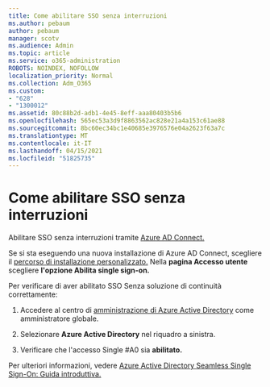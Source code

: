 ```yaml
---
title: Come abilitare SSO senza interruzioni
ms.author: pebaum
author: pebaum
manager: scotv
ms.audience: Admin
ms.topic: article
ms.service: o365-administration
ROBOTS: NOINDEX, NOFOLLOW
localization_priority: Normal
ms.collection: Adm_O365
ms.custom:
- "628"
- "1300012"
ms.assetid: 80c88b2d-adb1-4e45-8eff-aaa80403b5b6
ms.openlocfilehash: 565ec53a3d9f8863562ac828e21a4a153c61ae88
ms.sourcegitcommit: 8bc60ec34bc1e40685e3976576e04a2623f63a7c
ms.translationtype: MT
ms.contentlocale: it-IT
ms.lasthandoff: 04/15/2021
ms.locfileid: "51825735"
---
```

# <a name="how-to-enable-seamless-sso"></a>Come abilitare SSO senza interruzioni

Abilitare SSO senza interruzioni tramite [Azure AD Connect.](https://docs.microsoft.com/azure/active-directory/connect/active-directory-aadconnect)
  
Se si sta eseguendo una nuova installazione di Azure AD Connect, scegliere il [percorso di installazione personalizzato.](https://docs.microsoft.com/azure/active-directory/connect/active-directory-aadconnect-get-started-custom) Nella **pagina Accesso utente** scegliere **l'opzione Abilita single sign-on.**
  
Per verificare di aver abilitato SSO Senza soluzione di continuità correttamente:
  
1. Accedere al centro di [amministrazione di Azure Active Directory](https://aad.portal.azure.com) come amministratore globale.

2. Selezionare **Azure Active Directory** nel riquadro a sinistra.

3. Verificare che l'accesso Single #A0 sia **abilitato.**

Per ulteriori informazioni, vedere [Azure Active Directory Seamless Single Sign-On: Guida introduttiva.](https://docs.microsoft.com/azure/active-directory/connect/active-directory-aadconnect-sso-quick-start)
  